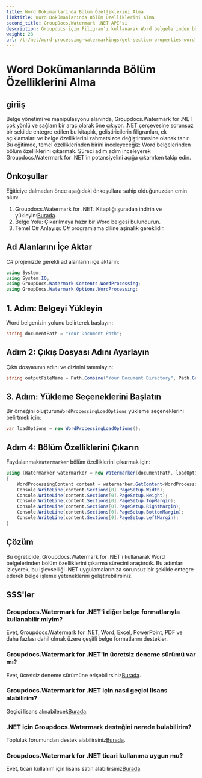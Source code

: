 ```yaml
---
title: Word Dokümanlarında Bölüm Özelliklerini Alma
linktitle: Word Dokümanlarında Bölüm Özelliklerini Alma
second_title: GroupDocs.Watermark .NET API'si
description: Groupdocs için Filigran'ı kullanarak Word belgelerinden bölüm özelliklerini nasıl çıkaracağınızı öğrenin. Belge işleme yeteneklerinizi zahmetsizce geliştirin.
weight: 23
url: /tr/net/word-processing-watermarkings/get-section-properties-word-docs/
---
```


# Word Dokümanlarında Bölüm Özelliklerini Alma

## giriiş
Belge yönetimi ve manipülasyonu alanında, Groupdocs.Watermark for .NET çok yönlü ve sağlam bir araç olarak öne çıkıyor. .NET çerçevesine sorunsuz bir şekilde entegre edilen bu kitaplık, geliştiricilerin filigranları, ek açıklamaları ve belge özelliklerini zahmetsizce değiştirmesine olanak tanır. Bu eğitimde, temel özelliklerinden birini inceleyeceğiz: Word belgelerinden bölüm özelliklerini çıkarmak. Süreci adım adım inceleyerek Groupdocs.Watermark for .NET'in potansiyelini açığa çıkarırken takip edin.
## Önkoşullar
Eğiticiye dalmadan önce aşağıdaki önkoşullara sahip olduğunuzdan emin olun:
1.  Groupdocs.Watermark for .NET: Kitaplığı şuradan indirin ve yükleyin:[Burada](https://releases.groupdocs.com/Watermark/net/).
2. Belge Yolu: Çıkarılmaya hazır bir Word belgesi bulundurun.
3. Temel C# Anlayışı: C# programlama diline aşinalık gereklidir.

## Ad Alanlarını İçe Aktar
C# projenizde gerekli ad alanlarını içe aktarın:
```csharp
using System;
using System.IO;
using GroupDocs.Watermark.Contents.WordProcessing;
using GroupDocs.Watermark.Options.WordProcessing;
```
## 1. Adım: Belgeyi Yükleyin
Word belgenizin yolunu belirterek başlayın:
```csharp
string documentPath = "Your Document Path";
```
## Adım 2: Çıkış Dosyası Adını Ayarlayın
Çıktı dosyasının adını ve dizinini tanımlayın:
```csharp
string outputFileName = Path.Combine("Your Document Directory", Path.GetFileName(documentPath));
```
## 3. Adım: Yükleme Seçeneklerini Başlatın
 Bir örneğini oluşturun`WordProcessingLoadOptions` yükleme seçeneklerini belirtmek için:
```csharp
var loadOptions = new WordProcessingLoadOptions();
```
## Adım 4: Bölüm Özelliklerini Çıkarın
 Faydalanmak`Watermarker` bölüm özelliklerini çıkarmak için:
```csharp
using (Watermarker watermarker = new Watermarker(documentPath, loadOptions))
{
    WordProcessingContent content = watermarker.GetContent<WordProcessingContent>();
    Console.WriteLine(content.Sections[0].PageSetup.Width);
    Console.WriteLine(content.Sections[0].PageSetup.Height);
    Console.WriteLine(content.Sections[0].PageSetup.TopMargin);
    Console.WriteLine(content.Sections[0].PageSetup.RightMargin);
    Console.WriteLine(content.Sections[0].PageSetup.BottomMargin);
    Console.WriteLine(content.Sections[0].PageSetup.LeftMargin);
}
```

## Çözüm
Bu öğreticide, Groupdocs.Watermark for .NET'i kullanarak Word belgelerinden bölüm özelliklerini çıkarma sürecini araştırdık. Bu adımları izleyerek, bu işlevselliği .NET uygulamalarınıza sorunsuz bir şekilde entegre ederek belge işleme yeteneklerini geliştirebilirsiniz.
## SSS'ler
### Groupdocs.Watermark for .NET'i diğer belge formatlarıyla kullanabilir miyim?
Evet, Groupdocs.Watermark for .NET, Word, Excel, PowerPoint, PDF ve daha fazlası dahil olmak üzere çeşitli belge formatlarını destekler.
### Groupdocs.Watermark for .NET'in ücretsiz deneme sürümü var mı?
 Evet, ücretsiz deneme sürümüne erişebilirsiniz[Burada](https://releases.groupdocs.com/).
### Groupdocs.Watermark for .NET için nasıl geçici lisans alabilirim?
 Geçici lisans alınabilecek[Burada](https://purchase.groupdocs.com/temporary-license/).
### .NET için Groupdocs.Watermark desteğini nerede bulabilirim?
 Topluluk forumundan destek alabilirsiniz[Burada](https://forum.groupdocs.com/c/watermark/19).
### Groupdocs.Watermark for .NET ticari kullanıma uygun mu?
 Evet, ticari kullanım için lisans satın alabilirsiniz[Burada](https://purchase.groupdocs.com/buy).